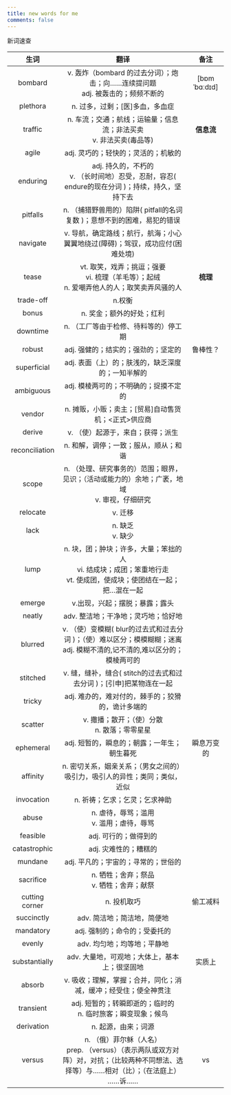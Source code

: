 ```yaml
---
title: new words for me
comments: false
---
```


新词速查

<!--more-->

|      生词      |                             翻译                             |     备注     |
| :------------: | :----------------------------------------------------------: | :----------: |
|    bombard     | v. 轰炸（bombard 的过去分词）；炮击；向……连续提问题<br/>adj. 被轰击的；频频不断的 | [bɒmˈbɑːdɪd] |
|    plethora    |               n. 过多，过剩；[医]多血，多血症                |              |
|    traffic     | n. 车流；交通；航线；运输量；信息流；非法买卖<br/>v. 非法买卖(毒品等) |  **信息流**  |
|     agile      |             adj. 灵巧的；轻快的；灵活的；机敏的              |              |
|    enduring    | adj. 持久的，不朽的<br/>v. （长时间地）忍受，忍耐，容忍( endure的现在分词 )；持续，持久，坚持下去 |              |
|    pitfalls    | n. （捕猎野兽用的）陷阱( pitfall的名词复数 )；意想不到的困难，易犯的错误 |              |
|    navigate    | v. 导航，确定路线；航行，航海；小心翼翼地绕过(障碍)；驾驭，成功应付(困难处境) |              |
|     tease      | vt. 取笑，戏弄；挑逗；强要<br/>vi. 梳理（羊毛等）；起绒<br/>n. 爱嘲弄他人的人；取笑卖弄风骚的人 |   **梳理**   |
|   trade-off    |                            n.权衡                            |              |
|     bonus      |                  n. 奖金；额外的好处；红利                   |              |
|    downtime    |            n. （工厂等由于检修、待料等的）停工期             |              |
|     robust     |             adj. 强健的；结实的；强劲的；坚定的              |   鲁棒性？   |
|  superficial   |      adj. 表面（上）的；肤浅的，缺乏深度的；一知半解的       |              |
|   ambiguous    |            adj. 模棱两可的；不明确的；捉摸不定的             |              |
|     vendor     |     n. 摊贩，小贩；卖主；[贸易]自动售货机；<正式>供应商      |              |
|     derive     |              v. （使）起源于，来自；获得；派生               |              |
| reconciliation |            n. 和解，调停；一致；服从，顺从；和谐             |              |
|     scope      | n. （处理、研究事务的）范围；眼界，见识；（活动或能力的）余地；广袤，地域<br/>v. 审视，仔细研究 |              |
|    relocate    |                           v. 迁移                            |              |
|      lack      |                     n. 缺乏<br/>v. 缺少                      |              |
|      lump      | n. 块，团；肿块；许多，大量；笨拙的人<br/>vi. 结成块；成团；笨重地行走<br/>vt. 使成团，使成块；使团结在一起；把…混在一起 |              |
|     emerge     |                v.出现，兴起；摆脱；暴露；露头                |              |
|     neatly     |             adv. 整洁地；干净地；灵巧地；恰好地              |              |
|    blurred     | v. （使）变模糊( blur的过去式和过去分词 )；（使）难以区分；模模糊糊；迷离<br/>adj. 模糊不清的,记不清的,难以区分的；模棱两可的 |              |
|    stitched    | v. 缝，缝补，缝合( stitch的过去式和过去分词 )；[引申]把某物连在一起 |              |
|     tricky     |      adj. 难办的，难对付的，棘手的；狡猾的，诡计多端的       |              |
|    scatter     |       v. 撒播；散开；（使）分散<br/>n. 散落；零零星星        |              |
|   ephemeral    |         adj. 短暂的，瞬息的；朝露；一年生；朝生暮死          |  瞬息万变的  |
|    affinity    | n. 密切关系，姻亲关系；（男女之间的）吸引力，吸引人的异性；类同；类似，近似 |              |
|   invocation   |                n. 祈祷；乞求；乞灵；乞求神助                 |              |
|     abuse      |         n. 虐待，辱骂；滥用<br/>v. 滥用；虐待，辱骂          |              |
|    feasible    |                    adj. 可行的；做得到的                     |              |
|  catastrophic  |                    adj. 灾难性的；糟糕的                     |              |
|    mundane     |             adj. 平凡的；宇宙的；寻常的；世俗的              |              |
|   sacrifice    |         n. 牺牲；舍弃；祭品<br/>v. 牺牲；舍弃；献祭          |              |
| cutting corner |                         n. 投机取巧                          |   偷工减料   |
|   succinctly   |                 adv. 简洁地；简洁地，简便地                  |              |
|   mandatory    |                adj. 强制的；命令的；受委托的                 |              |
|     evenly     |                 adv. 均匀地；均等地；平静地                  |              |
| substantially  |        adv. 大量地，可观地；大体上，基本上；很坚固地         |    实质上    |
|     absorb     | v. 吸收；理解，掌握；合并，同化；消减，缓冲；经受住；使全神贯注 |              |
|   transient    | adj. 短暂的；转瞬即逝的；临时的<br/>n. 临时旅客；瞬变现象；候鸟 |              |
|   derivation   |                     n. 起源，由来；词源                      |              |
|     versus     | n. （俄）菲尔稣（人名）<br/>prep. （versus）（表示两队或双方对阵）对，对抗；（比较两种不同想法、选择等）与……相对（比）；（在法庭上） ……诉…… |      vs      |








